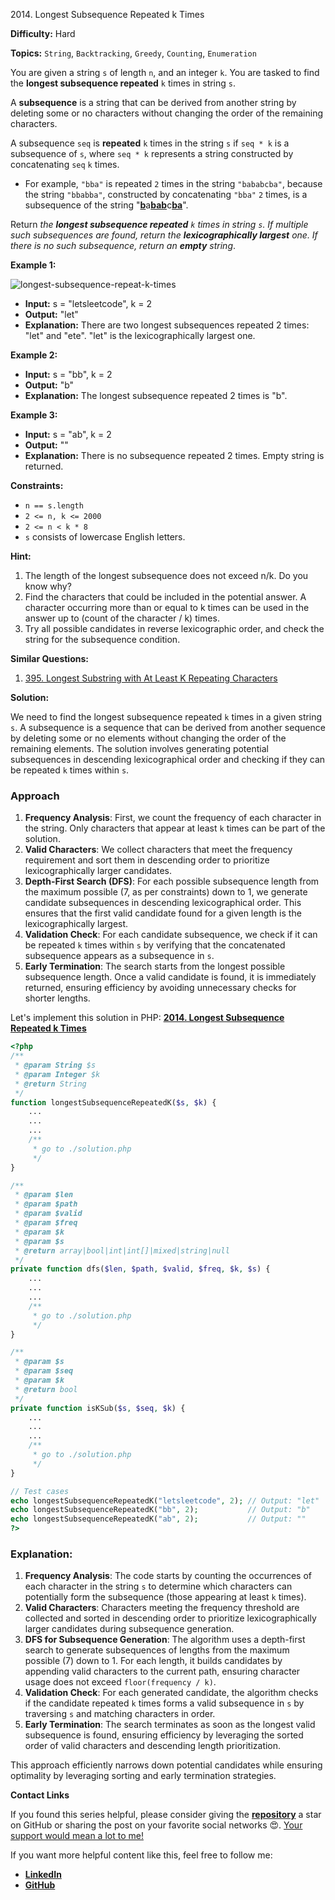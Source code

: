 2014\. Longest Subsequence Repeated k Times

**Difficulty:** Hard

**Topics:** `String`, `Backtracking`, `Greedy`, `Counting`, `Enumeration`

You are given a string `s` of length `n`, and an integer `k`. You are tasked to find the **longest subsequence repeated** `k` times in string `s`.

A **subsequence** is a string that can be derived from another string by deleting some or no characters without changing the order of the remaining characters.

A subsequence `seq` is **repeated** `k` times in the string `s` if `seq * k` is a subsequence of `s`, where `seq * k` represents a string constructed by concatenating `seq` `k` times.

- For example, `"bba"` is repeated `2` times in the string `"bababcba"`, because the string `"bbabba"`, constructed by concatenating `"bba"` `2` times, is a subsequence of the string "<ins>**b**</ins>a<ins>**bab**</ins>c<ins>**ba**</ins>".

Return _the **longest subsequence repeated** `k` times in string `s`. If multiple such subsequences are found, return the **lexicographically largest** one. If there is no such subsequence, return an **empty** string_.

**Example 1:**

![longest-subsequence-repeat-k-times](https://assets.leetcode.com/uploads/2021/08/30/longest-subsequence-repeat-k-times.png)

- **Input:** s = "letsleetcode", k = 2
- **Output:** "let"
- **Explanation:** There are two longest subsequences repeated 2 times: "let" and "ete". "let" is the lexicographically largest one.

**Example 2:**

- **Input:** s = "bb", k = 2
- **Output:** "b"
- **Explanation:** The longest subsequence repeated 2 times is "b".

**Example 3:**

- **Input:** s = "ab", k = 2
- **Output:** ""
- **Explanation:** There is no subsequence repeated 2 times. Empty string is returned.

**Constraints:**

- `n == s.length`
- `2 <= n, k <= 2000`
- `2 <= n < k * 8`
- `s` consists of lowercase English letters.


**Hint:**
1. The length of the longest subsequence does not exceed n/k. Do you know why?
2. Find the characters that could be included in the potential answer. A character occurring more than or equal to k times can be used in the answer up to (count of the character / k) times.
3. Try all possible candidates in reverse lexicographic order, and check the string for the subsequence condition.


**Similar Questions:**
1. [395. Longest Substring with At Least K Repeating Characters](https://leetcode.com/problems/longest-substring-with-at-least-k-repeating-characters/description/)






**Solution:**

We need to find the longest subsequence repeated `k` times in a given string `s`. A subsequence is a sequence that can be derived from another sequence by deleting some or no elements without changing the order of the remaining elements. The solution involves generating potential subsequences in descending lexicographical order and checking if they can be repeated `k` times within `s`.

### Approach
1. **Frequency Analysis**: First, we count the frequency of each character in the string. Only characters that appear at least `k` times can be part of the solution.
2. **Valid Characters**: We collect characters that meet the frequency requirement and sort them in descending order to prioritize lexicographically larger candidates.
3. **Depth-First Search (DFS)**: For each possible subsequence length from the maximum possible (7, as per constraints) down to 1, we generate candidate subsequences in descending lexicographical order. This ensures that the first valid candidate found for a given length is the lexicographically largest.
4. **Validation Check**: For each candidate subsequence, we check if it can be repeated `k` times within `s` by verifying that the concatenated subsequence appears as a subsequence in `s`.
5. **Early Termination**: The search starts from the longest possible subsequence length. Once a valid candidate is found, it is immediately returned, ensuring efficiency by avoiding unnecessary checks for shorter lengths.

Let's implement this solution in PHP: **[2014. Longest Subsequence Repeated k Times](https://github.com/mah-shamim/leet-code-in-php/tree/main/algorithms/002014-longest-subsequence-repeated-k-times/solution.php)**

```php
<?php
/**
 * @param String $s
 * @param Integer $k
 * @return String
 */
function longestSubsequenceRepeatedK($s, $k) {
    ...
    ...
    ...
    /**
     * go to ./solution.php
     */
}

/**
 * @param $len
 * @param $path
 * @param $valid
 * @param $freq
 * @param $k
 * @param $s
 * @return array|bool|int|int[]|mixed|string|null
 */
private function dfs($len, $path, $valid, $freq, $k, $s) {
    ...
    ...
    ...
    /**
     * go to ./solution.php
     */
}

/**
 * @param $s
 * @param $seq
 * @param $k
 * @return bool
 */
private function isKSub($s, $seq, $k) {
    ...
    ...
    ...
    /**
     * go to ./solution.php
     */
}

// Test cases
echo longestSubsequenceRepeatedK("letsleetcode", 2); // Output: "let"
echo longestSubsequenceRepeatedK("bb", 2);           // Output: "b"
echo longestSubsequenceRepeatedK("ab", 2);           // Output: ""
?>
```

### Explanation:

1. **Frequency Analysis**: The code starts by counting the occurrences of each character in the string `s` to determine which characters can potentially form the subsequence (those appearing at least `k` times).
2. **Valid Characters**: Characters meeting the frequency threshold are collected and sorted in descending order to prioritize lexicographically larger candidates during subsequence generation.
3. **DFS for Subsequence Generation**: The algorithm uses a depth-first search to generate subsequences of lengths from the maximum possible (7) down to 1. For each length, it builds candidates by appending valid characters to the current path, ensuring character usage does not exceed `floor(frequency / k)`.
4. **Validation Check**: For each generated candidate, the algorithm checks if the candidate repeated `k` times forms a valid subsequence in `s` by traversing `s` and matching characters in order.
5. **Early Termination**: The search terminates as soon as the longest valid subsequence is found, ensuring efficiency by leveraging the sorted order of valid characters and descending length prioritization.

This approach efficiently narrows down potential candidates while ensuring optimality by leveraging sorting and early termination strategies.

**Contact Links**

If you found this series helpful, please consider giving the **[repository](https://github.com/mah-shamim/leet-code-in-php)** a star on GitHub or sharing the post on your favorite social networks 😍. [Your support would mean a lot to me!](https://isolatedcompliments.com/v09uayg6h?key=a647d02f1aafcddaf10536d7cd00bd7c)

If you want more helpful content like this, feel free to follow me:

- **[LinkedIn](https://www.linkedin.com/in/arifulhaque/)**
- **[GitHub](https://github.com/mah-shamim)**